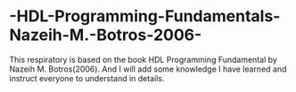 # -HDL-Programming-Fundamentals-Nazeih-M.-Botros-2006-
This respiratory is based on the book HDL Programming Fundamental by Nazeih M. Botros(2006). And I will add some knowledge I have learned and instruct everyone to understand in details.
